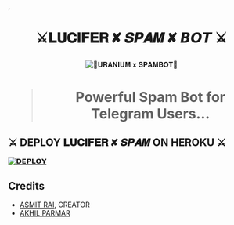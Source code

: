 # 
,<h1 align="center">

  <b>  ⚔️𝐋𝐔𝐂𝐈𝐅𝐄𝐑 ✘ 𝑺𝑷𝑨𝑴 ✘ 𝘽𝙊𝙏 ⚔️ </b>
</h1>

<p align="center">

  <img src="https://te.legra.ph/file/176528d6d7d190b761b28.jpg" alt="🚩𝐔𝐑𝐀𝐍𝐈𝐔𝐌 𝐱 𝐒𝐏𝐀𝐌𝐁𝐎𝐓🚩">

</p>

</h1>

<h1 align="center">

  > Powerful Spam Bot for Telegram Users... 


## ⚔️ DEPLOY 𝐋𝐔𝐂𝐈𝐅𝐄𝐑 ✘ 𝑺𝑷𝑨𝑴 ON HEROKU ⚔️

[![𝗗𝗘𝗣𝗟𝗢𝗬 ](https://www.herokucdn.com/deploy/button.svg)](https://heroku.com/deploy?template=https://github.com/LORD-LUCIFER-x/LORD-LUCIFER-SPAM)

## Credits

- [ASMIT RAI](https://github.com/ashmitisop), CREATOR
- [AKHIL PARMAR](https://GitHub.com/AKHIL-SI) 
